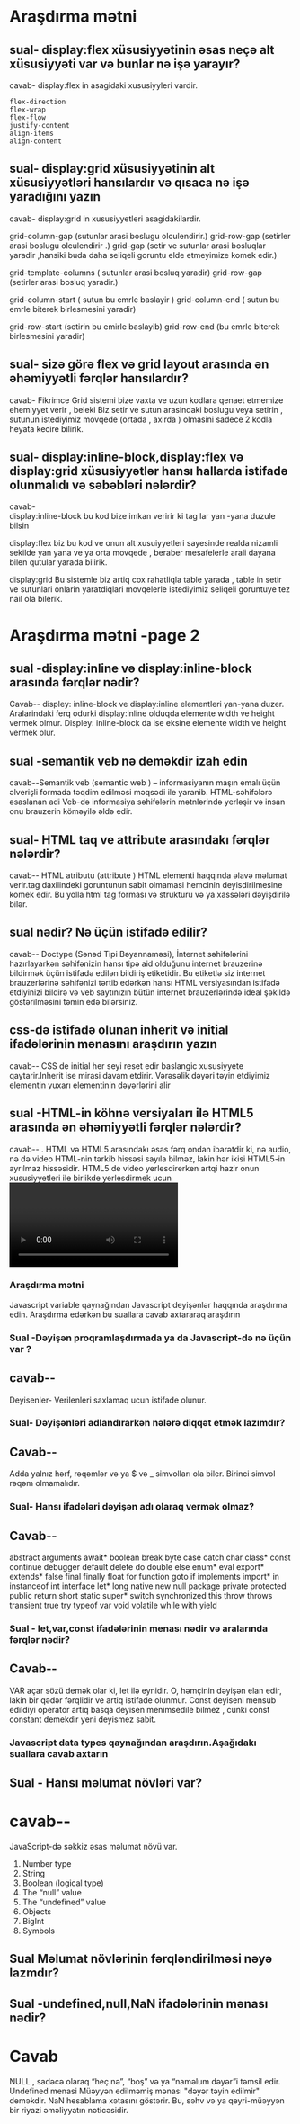  # Araşdırma mətni 

 ## sual-   display:flex xüsusiyyətinin əsas neçə alt xüsusiyyəti var və bunlar nə işə yarayır?

 cavab- display:flex in asagidaki xususiyyleri vardir.

    flex-direction
    flex-wrap
    flex-flow
    justify-content
    align-items
    align-content

## sual- display:grid   xüsusiyyətinin alt xüsusiyyətləri hansılardır və qısaca nə işə yaradığını yazın

cavab- display:grid in xususiyyetleri asagidakilardir.

   grid-column-gap       (sutunlar arasi boslugu olculendirir.)
   grid-row-gap          (setirler arasi boslugu olculendirir .)
   grid-gap              (setir ve sutunlar arasi bosluqlar yaradir ,hansiki buda daha seliqeli goruntu elde etmeyimize komek edir.)
        
   grid-template-columns     ( sutunlar arasi bosluq yaradir)
   grid-row-gap              (setirler arasi bosluq yaradir.)
               
   grid-column-start  ( sutun bu emrle baslayir )
   grid-column-end  ( sutun bu emrle biterek birlesmesini yaradir)

   grid-row-start (setirin bu emirle baslayib)
   grid-row-end   (bu emrle biterek birlesmesini yaradir)
   
  ## sual- sizə görə flex və grid layout arasında ən əhəmiyyətli fərqlər hansılardır?
    
   cavab- Fikrimce Grid sistemi bize vaxta ve uzun kodlara qenaet etmemize ehemiyyet verir , beleki Biz setir ve sutun arasindaki boslugu veya setirin , sutunun istediyimiz movqede (ortada , axirda ) olmasini sadece 2 kodla heyata kecire bilirik.

  ## sual- display:inline-block,display:flex və display:grid xüsusiyyətlər hansı hallarda istifadə olunmalıdı və səbəbləri nələrdir?

   cavab-  
   display:inline-block  bu kod bize imkan veririr ki tag lar yan -yana duzule bilsin 

   display:flex  biz bu kod ve onun alt xusuiyyetleri  sayesinde realda  nizamli sekilde yan yana ve ya orta movqede , beraber mesafelerle arali dayana bilen qutular yarada bilirik.

   display:grid  Bu sistemle biz artiq cox rahatliqla table yarada , table in setir ve sutunlari onlarin yaratdiqlari movqelerle istediyimiz seliqeli goruntuye tez nail ola bilerik.

# Araşdırma mətni -page 2

## sual -display:inline və display:inline-block arasında fərqlər nədir?

Cavab-- displey: inline-block  ve display:inline elementleri yan-yana duzer. Aralarindaki ferq odurki display:inline olduqda elemente width ve height vermek olmur. Displey: inline-block  da ise eksine elemente width ve height vermek olur.



## sual -semantik veb nə deməkdir izah edin

cavab--Semantik veb (semantic web ) – informasiyanın maşın emalı üçün əlverişli formada təqdim edilməsi məqsədi ile yaranib. HTML-səhifələrə əsaslanan adi Veb-də informasiya səhifələrin mətnlərində yerləşir və insan onu brauzerin köməyilə əldə edir.



## sual-  HTML taq ve attribute arasındakı fərqlər nələrdir?


cavab-- HTML atributu (attribute ) HTML elementi haqqında əlavə məlumat verir.tag daxilindeki goruntunun sabit olmamasi hemcinin deyisdirilmesine komek edir. Bu yolla html tag forması və strukturu və ya xassələri dəyişdirilə bilər. 



## sual <!DOCTYPE html> nədir? Nə üçün istifadə edilir?

cavab-- Doctype (Sənəd Tipi Bəyannaməsi), İnternet səhifələrini hazırlayarkən səhifənizin hansı tipə aid olduğunu internet brauzerinə bildirmək üçün istifadə edilən bildiriş etiketidir.  Bu etiketlə siz internet brauzerlərinə səhifənizi tərtib edərkən hansı HTML versiyasından istifadə etdiyinizi bildirə və veb saytınızın bütün internet brauzerlərində ideal şəkildə göstərilməsini təmin edə bilərsiniz.



## css-də istifadə olunan inherit və initial ifadələrinin mənasını araşdırın yazın

cavab-- CSS de initial  her seyi reset edir baslangic xususiyyete qaytarir.Inherit ise mirasi davam etdirir. Vərəsəlik dəyəri təyin etdiyimiz elementin yuxarı elementinin dəyərlərini alir


## sual -HTML-in köhnə versiyaları ilə HTML5 arasında ən əhəmiyyətli fərqlər nələrdir?

cavab--
. HTML və HTML5 arasındakı əsas fərq ondan ibarətdir ki, nə audio, nə də video HTML-nin tərkib hissəsi sayıla bilməz, lakin hər ikisi HTML5-in ayrılmaz hissəsidir. HTML5 de video yerlesdirerken artqi hazir onun xususiyyetleri ile birlikde yerlesdirmek ucun <video controls> yazmaq kifayet edir


### Araşdırma mətni
Javascript variable qaynağından Javascript deyişənlər haqqında araşdırma edin. Araşdırma edərkən bu suallara cavab axtararaq araşdırın

### Sual -Dəyişən proqramlaşdırmada ya da Javascript-də nə üçün var ?
## cavab-- 
Deyisenler- Verilenleri saxlamaq ucun istifade olunur.

### Sual- Dəyişənləri adlandırarkən nələrə diqqət etmək lazımdır?
## Cavab--
Adda yalnız hərf, rəqəmlər və ya $ və _ simvolları ola biler.
Birinci simvol rəqəm olmamalıdır.

### Sual- Hansı ifadələri dəyişən adı olaraq vermək olmaz?
## Cavab--
abstract	arguments	await*	boolean
break	byte	case	catch
char	class*	const	continue
debugger	default	delete	do
double	else	enum*	eval
export*	extends*	false	final
finally	float	for	function
goto	if	implements	import*
in	instanceof	int	interface
let*	long	native	new
null	package	private	protected
public	return	short	static
super*	switch	synchronized	this
throw	throws	transient	true
try	typeof	var	void
volatile	while	with	yield
### Sual - let,var,const ifadələrinin menası nədir və aralarında fərqlər nədir?
## Cavab--
VAR açar sözü demək olar ki, let  ilə eynidir. O, həmçinin dəyişən elan edir, lakin bir qədər fərqlidir ve artiq istifade olunmur. Const deyiseni mensub edildiyi operator artiq basqa deyisen menimsedile bilmez , cunki const constant demekdir yeni deyismez sabit.

### Javascript data types qaynağından araşdırın.Aşağıdakı suallara cavab axtarın
## Sual - Hansı məlumat növləri var?

# cavab--
JavaScript-də səkkiz əsas məlumat növü var. 
1. Number type
2. String
3. Boolean (logical type)
4. The “null” value
5. The “undefined” value
6. Objects 
7. BigInt
8. Symbols

## Sual Məlumat növlərinin fərqləndirilməsi nəyə lazmdır?

## Sual -undefined,null,NaN ifadələrinin mənası nədir?
# Cavab
NULL , sadəcə olaraq “heç nə”, “boş” və ya “naməlum dəyər”i təmsil edir.
Undefined menasi  Müəyyən edilməmiş mənası "dəyər təyin edilmir" deməkdir.
NaN hesablama xətasını göstərir. Bu, səhv və ya qeyri-müəyyən bir riyazi əməliyyatın nəticəsidir.